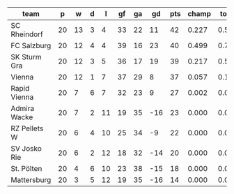 |     team     | p  | w  | d | l  | gf | ga | gd  | pts | champ | top2  | top3  | top4  |  5-7  | bot4  | bot3  | bot2  |
|--------------|----|----|---|----|----|----|-----|-----|-------|-------|-------|-------|-------|-------|-------|-------|
| SC Rheindorf | 20 | 13 | 3 |  4 | 33 | 22 |  11 |  42 | 0.227 | 0.513 | 0.809 | 0.977 | 0.023 | 0.000 | 0.000 | 0.000|
| FC Salzburg  | 20 | 12 | 4 |  4 | 39 | 16 |  23 |  40 | 0.499 | 0.781 | 0.930 | 0.993 | 0.007 | 0.000 | 0.000 | 0.000|
| SK Sturm Gra | 20 | 12 | 3 |  5 | 36 | 17 |  19 |  39 | 0.217 | 0.518 | 0.815 | 0.974 | 0.026 | 0.000 | 0.000 | 0.000|
| Vienna       | 20 | 12 | 1 |  7 | 37 | 29 |   8 |  37 | 0.057 | 0.178 | 0.402 | 0.863 | 0.137 | 0.000 | 0.000 | 0.000|
| Rapid Vienna | 20 |  7 | 6 |  7 | 32 | 23 |   9 |  27 | 0.002 | 0.011 | 0.045 | 0.189 | 0.805 | 0.027 | 0.006 | 0.001|
| Admira Wacke | 20 |  7 | 2 | 11 | 19 | 35 | -16 |  23 | 0.000 | 0.000 | 0.000 | 0.001 | 0.579 | 0.722 | 0.420 | 0.184|
| RZ Pellets W | 20 |  6 | 4 | 10 | 25 | 34 |  -9 |  22 | 0.000 | 0.000 | 0.000 | 0.003 | 0.764 | 0.495 | 0.233 | 0.090|
| SV Josko Rie | 20 |  6 | 2 | 12 | 18 | 32 | -14 |  20 | 0.000 | 0.000 | 0.000 | 0.000 | 0.409 | 0.835 | 0.591 | 0.315|
| St. Pölten   | 20 |  4 | 6 | 10 | 23 | 38 | -15 |  18 | 0.000 | 0.000 | 0.000 | 0.000 | 0.185 | 0.938 | 0.814 | 0.594|
| Mattersburg  | 20 |  3 | 5 | 12 | 19 | 35 | -16 |  14 | 0.000 | 0.000 | 0.000 | 0.000 | 0.065 | 0.983 | 0.935 | 0.816|
